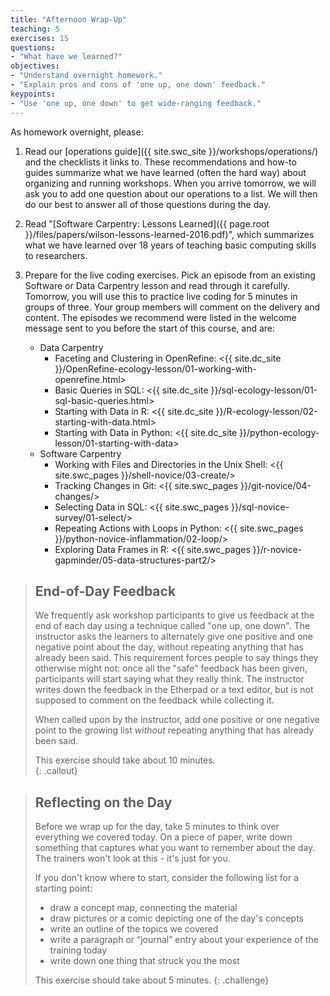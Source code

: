 ```yaml
---
title: "Afternoon Wrap-Up"
teaching: 5
exercises: 15
questions:
- "What have we learned?"
objectives:
- "Understand overnight homework."
- "Explain pros and cons of 'one up, one down' feedback."
keypoints:
- "Use 'one up, one down' to get wide-ranging feedback."
---
```


As homework overnight, please:

1.  Read our [operations guide]({{ site.swc_site }}/workshops/operations/) and the checklists it links to.
    These recommendations and how-to guides summarize what we have learned (often the hard way)
    about organizing and running workshops.
    When you arrive tomorrow, we will ask you to add one question about our operations to a list.
    We will then do our best to answer all of those questions during the day.

2.  Read "[Software Carpentry: Lessons Learned]({{ page.root }}/files/papers/wilson-lessons-learned-2016.pdf)",
    which summarizes what we have learned over 18 years of teaching basic computing skills to researchers.

3.  Prepare for the live coding exercises.
    Pick an episode from an existing Software or Data Carpentry lesson and read through it carefully.
    Tomorrow, you will use this to practice live coding for 5 minutes in groups of three.
    Your group members will comment on the delivery and content.
    The episodes we recommend were listed in the welcome message
    sent to you before the start of this course, and are:
    *   Data Carpentry
        *   Faceting and Clustering in OpenRefine: <{{ site.dc_site }}/OpenRefine-ecology-lesson/01-working-with-openrefine.html>
        *   Basic Queries in SQL: <{{ site.dc_site }}/sql-ecology-lesson/01-sql-basic-queries.html>
        *   Starting with Data in R: <{{ site.dc_site }}/R-ecology-lesson/02-starting-with-data.html>
        *   Starting with Data in Python: <{{ site.dc_site }}/python-ecology-lesson/01-starting-with-data>
    *   Software Carpentry
        *   Working with Files and Directories in the Unix Shell: <{{ site.swc_pages }}/shell-novice/03-create/>
        *   Tracking Changes in Git: <{{ site.swc_pages }}/git-novice/04-changes/>
        *   Selecting Data in SQL: <{{ site.swc_pages }}/sql-novice-survey/01-select/>
        *   Repeating Actions with Loops in Python: <{{ site.swc_pages }}/python-novice-inflammation/02-loop/>
        *   Exploring Data Frames in R: <{{ site.swc_pages }}/r-novice-gapminder/05-data-structures-part2/>

> ## End-of-Day Feedback
>
> We frequently ask workshop participants to give us feedback at the end
> of each day using a technique called "one up, one down".  The
> instructor asks the learners to alternately give one positive and one
> negative point about the day, without repeating anything that has
> already been said.  This requirement forces people to say things they
> otherwise might not: once all the "safe" feedback has been given,
> participants will start saying what they really think. The instructor
> writes down the feedback in the Etherpad or a text editor,
> but is not supposed to comment on the feedback while collecting it.
>
> When called upon by the instructor, add one positive or one negative
> point to the growing list *without* repeating anything that has
> already been said.
> 
> This exercise should take about 10 minutes.  
{: .callout}

> ## Reflecting on the Day
> 
> Before we wrap up for the day, take 5 minutes to think over 
> everything we covered today.  On a piece of paper, write 
> down something that captures what you want to remember about 
> the day.  The trainers won't look at this - it's just for you.  
> 
> If you don't know where to start, consider 
> the following list for a starting point: 
> 
> * draw a concept map, connecting the material
> * draw pictures or a comic depicting one of the day's concepts
> * write an outline of the topics we covered
> * write a paragraph or “journal” entry about your 
> experience of the training today
> * write down one thing that struck you the most
>
> This exercise should take about 5 minutes.
{: .challenge}
